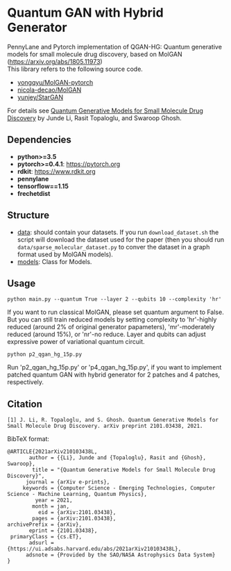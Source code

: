 # Quantum GAN with Hybrid Generator
PennyLane and Pytorch implementation of QGAN-HG: Quantum generative models for small molecule drug discovery, based on MolGAN (https://arxiv.org/abs/1805.11973)  
This library refers to the following source code.
* [yongqyu/MolGAN-pytorch](https://github.com/yongqyu/MolGAN-pytorch)
* [nicola-decao/MolGAN](https://github.com/nicola-decao/MolGAN)
* [yunjey/StarGAN](https://github.com/yunjey/StarGAN)


For details see [Quantum Generative Models for Small Molecule Drug Discovery](https://arxiv.org/abs/2101.03438) by Junde Li, Rasit Topaloglu, and Swaroop Ghosh.


## Dependencies

* **python>=3.5**
* **pytorch>=0.4.1**: https://pytorch.org
* **rdkit**: https://www.rdkit.org
* **pennylane**
* **tensorflow==1.15**
* **frechetdist**

## Structure
* [data](https://github.com/jundeli/quantum-gan/data): should contain your datasets. If you run `download_dataset.sh` the script will download the dataset used for the paper (then you should run `data/sparse_molecular_dataset.py` to conver the dataset in a graph format used by MolGAN models).
* [models](https://github.com/jundeli/quantum-gan/models.py): Class for Models.

## Usage
```
python main.py --quantum True --layer 2 --qubits 10 --complexity 'hr'
```
If you want to run classical MolGAN, please set quantum argument to False. But you can still train reduced models by setting complexity to 'hr'-highly reduced (around 2% of original generator papameters), 'mr'-moderately reduced (around 15%), or 'nr'-no reduce. Layer and qubits can adjust expressive power of variational quantum circuit.

```
python p2_qgan_hg_15p.py
```
Run 'p2_qgan_hg_15p.py' or 'p4_qgan_hg_15p.py', if you want to implement patched quantum GAN with hybrid generator for 2 patches and 4 patches, respectively.

## Citation
```
[1] J. Li, R. Topaloglu, and S. Ghosh. Quantum Generative Models for 
Small Molecule Drug Discovery. arXiv preprint 2101.03438, 2021.
```


BibTeX format:
```
@ARTICLE{2021arXiv210103438L,
       author = {{Li}, Junde and {Topaloglu}, Rasit and {Ghosh}, Swaroop},
        title = "{Quantum Generative Models for Small Molecule Drug Discovery}",
      journal = {arXiv e-prints},
     keywords = {Computer Science - Emerging Technologies, Computer Science - Machine Learning, Quantum Physics},
         year = 2021,
        month = jan,
          eid = {arXiv:2101.03438},
        pages = {arXiv:2101.03438},
archivePrefix = {arXiv},
       eprint = {2101.03438},
 primaryClass = {cs.ET},
       adsurl = {https://ui.adsabs.harvard.edu/abs/2021arXiv210103438L},
      adsnote = {Provided by the SAO/NASA Astrophysics Data System}
}

```
